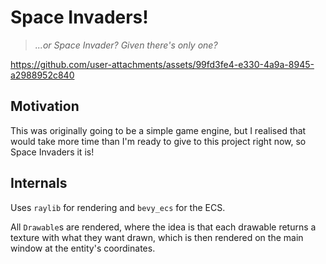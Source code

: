 # Space Invaders!
> _...or Space Invader? Given there's only one?_
  
https://github.com/user-attachments/assets/99fd3fe4-e330-4a9a-8945-a2988952c840

## Motivation
This was originally going to be a simple game engine, but I realised that would take more time than I'm ready to give to this project right now, so Space Invaders it is!

## Internals
Uses `raylib` for rendering and `bevy_ecs` for the ECS.  
  
All `Drawable`s are rendered, where the idea is that each drawable returns a texture with what they want drawn,
which is then rendered on the main window at the entity's coordinates.
